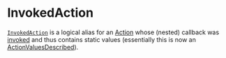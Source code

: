 # InvokedAction

[`InvokedAction`](https://pkg.go.dev/github.com/rsteube/carapace#InvokedAction) is a logical alias for an [Action](./action.md) whose (nested) callback was [invoked](https://pkg.go.dev/github.com/rsteube/carapace#Action.Invoke) and thus contains static values (essentially this is now an [ActionValuesDescribed](./defaultActions/actionValuesDescribed.md)).
